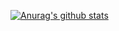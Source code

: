 [![Anurag's github stats](https://github-readme-stats.vercel.app/api?username=hershyz)](https://github.com/anuraghazra/github-readme-stats)
